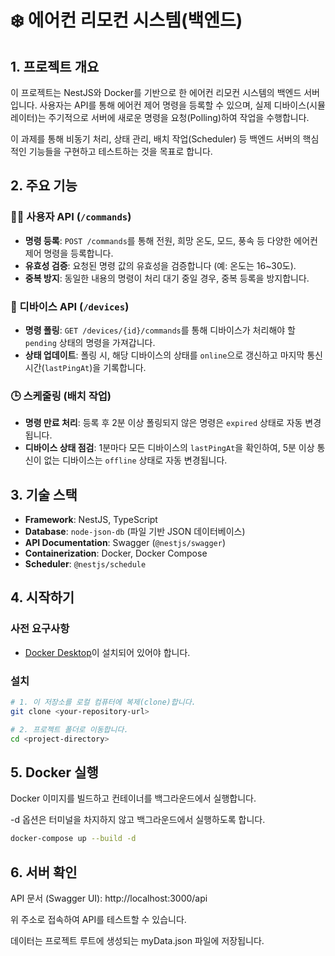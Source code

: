 # ❄️ 에어컨 리모컨 시스템(백엔드)

## 1. 프로젝트 개요

이 프로젝트는 NestJS와 Docker를 기반으로 한 에어컨 리모컨 시스템의 백엔드 서버입니다. 사용자는 API를 통해 에어컨 제어 명령을 등록할 수 있으며, 실제 디바이스(시뮬레이터)는 주기적으로 서버에 새로운 명령을 요청(Polling)하여 작업을 수행합니다.

이 과제를 통해 비동기 처리, 상태 관리, 배치 작업(Scheduler) 등 백엔드 서버의 핵심적인 기능들을 구현하고 테스트하는 것을 목표로 합니다.

## 2. 주요 기능

### 👨‍💻 사용자 API (`/commands`)
- **명령 등록**: `POST /commands`를 통해 전원, 희망 온도, 모드, 풍속 등 다양한 에어컨 제어 명령을 등록합니다.
- **유효성 검증**: 요청된 명령 값의 유효성을 검증합니다 (예: 온도는 16~30도).
- **중복 방지**: 동일한 내용의 명령이 처리 대기 중일 경우, 중복 등록을 방지합니다.

### 🤖 디바이스 API (`/devices`)
- **명령 폴링**: `GET /devices/{id}/commands`를 통해 디바이스가 처리해야 할 `pending` 상태의 명령을 가져갑니다.
- **상태 업데이트**: 폴링 시, 해당 디바이스의 상태를 `online`으로 갱신하고 마지막 통신 시간(`lastPingAt`)을 기록합니다.

### 🕒 스케줄링 (배치 작업)
- **명령 만료 처리**: 등록 후 2분 이상 폴링되지 않은 명령은 `expired` 상태로 자동 변경됩니다.
- **디바이스 상태 점검**: 1분마다 모든 디바이스의 `lastPingAt`을 확인하여, 5분 이상 통신이 없는 디바이스는 `offline` 상태로 자동 변경됩니다.

## 3. 기술 스택

- **Framework**: NestJS, TypeScript
- **Database**: `node-json-db` (파일 기반 JSON 데이터베이스)
- **API Documentation**: Swagger (`@nestjs/swagger`)
- **Containerization**: Docker, Docker Compose
- **Scheduler**: `@nestjs/schedule`

## 4. 시작하기

### 사전 요구사항
- [Docker Desktop](https://www.docker.com/products/docker-desktop/)이 설치되어 있어야 합니다.

### 설치
```bash
# 1. 이 저장소를 로컬 컴퓨터에 복제(clone)합니다.
git clone <your-repository-url>

# 2. 프로젝트 폴더로 이동합니다.
cd <project-directory>
```

## 5. Docker 실행
Docker 이미지를 빌드하고 컨테이너를 백그라운드에서 실행합니다.

-d 옵션은 터미널을 차지하지 않고 백그라운드에서 실행하도록 합니다.
```bash
docker-compose up --build -d
```

## 6. 서버 확인
API 문서 (Swagger UI): http://localhost:3000/api

위 주소로 접속하여 API를 테스트할 수 있습니다.

데이터는 프로젝트 루트에 생성되는 myData.json 파일에 저장됩니다.
